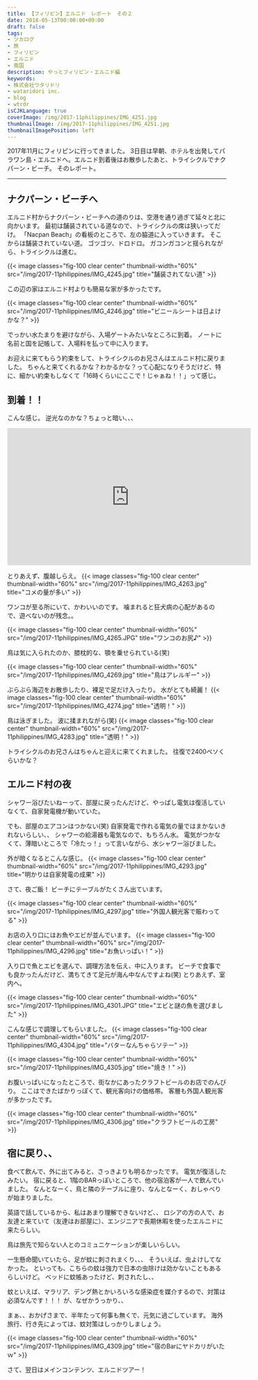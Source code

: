 ```yaml
---
title: 【フィリピン】エルニド　レポート　その２
date: 2018-05-13T00:00:00+09:00
draft: false
tags:
- ツカログ
- 旅
- フィリピン
- エルニド
- 南国
description: やっとフィリピン・エルニド編
keywords:
- 株式会社ワタリドリ
- wataridori inc.
- blog
- wtrdr
isCJKLanguage: true
coverImage: /img/2017-11philippines/IMG_4251.jpg
thumbnailImage: /img/2017-11philippines/IMG_4251.jpg
thumbnailImagePosition: left
---
```

2017年11月にフィリピンに行ってきました。
3日目は早朝、ホテルを出発してパラワン島・エルニドへ。エルニド到着後はお散歩したあと、トライシクルでナクパーン・ビーチ。
そのレポート。

-----

## ナクパーン・ビーチへ

エルニド村からナクパーン・ビーチへの道のりは、空港を通り過ぎて延々と北に向かいます。
最初は舗装されている道なので、トライシクルの席は狭いってだけ。
「Nacpan Beach」の看板のところで、左の脇道に入っていきます。
そこからは舗装されていない道。
ゴツゴツ、ドロドロ。
ガコンガコンと揺られながら、トライシクルは進む。


{{< image classes="fig-100 clear center" thumbnail-width="60%" src="/img/2017-11philippines/IMG_4245.jpg" title="舗装されてない道" >}} 


この辺の家はエルニド村よりも簡易な家が多かったです。

{{< image classes="fig-100 clear center" thumbnail-width="60%" src="/img/2017-11philippines/IMG_4246.jpg" title="ビニールシートは日よけかな？" >}} 

でっかい水たまりを避けながら、入場ゲートみたいなところに到着。
ノートに名前と国を記帳して、入場料を払って中に入ります。

お迎えに来てもらう約束をして、トライシクルのお兄さんはエルニド村に戻りました。
ちゃんと来てくれるかな？わかるかな？って心配になりそうだけど、特に、細かい約束もしなくて「16時くらいにここで！じゃぁね！！」って感じ。


## 到着！！

こんな感じ。
逆光なのかな？ちょっと暗い、、、

<iframe width="560" height="315" src="https://www.youtube.com/embed/zSuoRBegrb0" frameborder="0" allow="autoplay; encrypted-media" allowfullscreen></iframe>


とりあえず、腹越しらえ。
{{< image classes="fig-100 clear center" thumbnail-width="60%" src="/img/2017-11philippines/IMG_4263.jpg" title="コメの量が多い" >}} 

ワンコが至る所にいて、かわいいのです。
噛まれると狂犬病の心配があるので、遊べないのが残念。。

{{< image classes="fig-100 clear center" thumbnail-width="60%" src="/img/2017-11philippines/IMG_4265.JPG" title="ワンコのお尻♪" >}} 


鳥は気に入られたのか、膝枕的な、顎を乗せられている(笑)

{{< image classes="fig-100 clear center" thumbnail-width="60%" src="/img/2017-11philippines/IMG_4269.jpg" title="鳥はアレルギー" >}} 


ぶらぶら海辺をお散歩したり、裸足で足だけ入ったり。
水がとても綺麗！
{{< image classes="fig-100 clear center" thumbnail-width="60%" src="/img/2017-11philippines/IMG_4274.jpg" title="透明！" >}} 

鳥は泳ぎました。
波に揉まれながら(笑)
{{< image classes="fig-100 clear center" thumbnail-width="60%" src="/img/2017-11philippines/IMG_4283.jpg" title="透明！" >}} 

トライシクルのお兄さんはちゃんと迎えに来てくれました。
往復で2400ペソくらいかな？

## エルニド村の夜
シャワー浴びたいねーって、部屋に戻ったんだけど、やっぱし電気は復活していなくて、自家発電機が動いていた。

でも、部屋のエアコンはつかない(笑)
自家発電で作れる電気の量ではまかないきれないらしい、、
シャワーの給湯器も電気なので、もちろん水。
電気がつかなくて、薄暗いところで「冷たっ！」って言いながら、水シャワー浴びました。

外が暗くなるとこんな感じ。
{{< image classes="fig-100 clear center" thumbnail-width="60%" src="/img/2017-11philippines/IMG_4293.jpg" title="明かりは自家発電の成果" >}} 

さて、夜ご飯！
ビーチにテーブルがたくさん出ています。

{{< image classes="fig-100 clear center" thumbnail-width="60%" src="/img/2017-11philippines/IMG_4297.jpg" title="外国人観光客で賑わってる" >}} 

お店の入り口にはお魚やエビが並んでいます。
{{< image classes="fig-100 clear center" thumbnail-width="60%" src="/img/2017-11philippines/IMG_4296.jpg" title="お魚いっぱい！" >}} 

入り口で魚とエビを選んで、調理方法を伝え、中に入ります。
ビーチで食事でも良かったんだけど、満ちてきて足元が海ん中なんですよね(笑)
とりあえず、室内へ。

{{< image classes="fig-100 clear center" thumbnail-width="60%" src="/img/2017-11philippines/IMG_4301.JPG" title="エビと謎の魚を選びました" >}} 

こんな感じで調理してもらいました。
{{< image classes="fig-100 clear center" thumbnail-width="60%" src="/img/2017-11philippines/IMG_4304.jpg" title="バターなんちゃらソテー" >}} 

{{< image classes="fig-100 clear center" thumbnail-width="60%" src="/img/2017-11philippines/IMG_4305.jpg" title="焼き！" >}} 


お腹いっぱいになったところで、街なかにあったクラフトビールのお店でのんびり。
ここはできたばかりっぽくて、観光客向けの価格帯。
客層も外国人観光客が多かったです。

{{< image classes="fig-100 clear center" thumbnail-width="60%" src="/img/2017-11philippines/IMG_4306.jpg" title="クラフトビールの工房" >}} 

## 宿に戻り、、
食べて飲んで、外に出てみると、さっきよりも明るかったです。
電気が復活したみたい。
宿に戻ると、1階のBARっぽいところで、他の宿泊客が一人で飲んでいました。
なんとなーく、鳥と隣のテーブルに座り、なんとなーく、おしゃべりが始まりました。

英語で話しているから、私はあまり理解できないけど、、
ロシアの方の人で、お友達と来ていて（友達はお部屋に）、エンジニアで長期休暇を使ったエルニドに来たらしい。

鳥は旅先で知らない人とのコミュニケーションが楽しいらしい。

一生懸命聞いていたら、足が蚊に刺されまくり、、、
そういえば、虫よけしてなかった。
といっても、こちらの蚊は強力で日本の虫除けは効かないこともあるらしいけど。
ベッドに蚊帳あったけど、刺されたし、、

蚊といえば、マラリア、デング熱とかいろいろな感染症を媒介するので、対策は必須なんです！！！
が、なぜかうっかり、、

まぁ、、おかげさまで、半年たって何事も無くで、元気に過ごしています。
海外旅行、行き先によっては、蚊対策はしっかりしましょう。

{{< image classes="fig-100 clear center" thumbnail-width="60%" src="/img/2017-11philippines/IMG_4309.jpg" title="宿のBarにヤドカリがいたｗ" >}} 

さて、翌日はメインコンテンツ、エルニドツアー！
